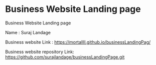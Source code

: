 # Business Website Landing page
Business Website Landing page



Name : Suraj Landage

Business website Link : https://mortallll.github.io/businessLandingPag/

Business website repository Link: https://github.com/surajlandage/businessLandingPage.git

